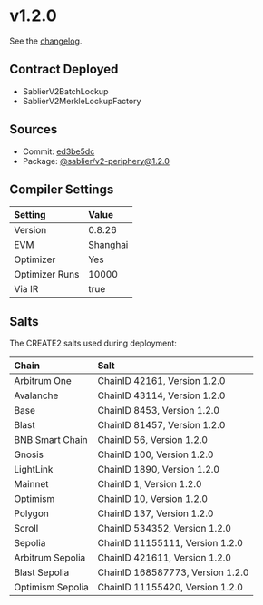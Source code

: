 # v1.2.0

See the [changelog](https://github.com/sablier-labs/v2-periphery/blob/main/CHANGELOG.md).

## Contract Deployed

- SablierV2BatchLockup
- SablierV2MerkleLockupFactory

## Sources

- Commit: [ed3be5dc](https://github.com/sablier-labs/v2-periphery/commit/ed3be5dc823dd81219f8060a6e6b32ead6c8de84)
- Package: [@sablier/v2-periphery@1.2.0](https://www.npmjs.com/package/@sablier/v2-periphery/v/1.2.0)

## Compiler Settings

| Setting        | Value    |
| :------------- | :------- |
| Version        | 0.8.26   |
| EVM            | Shanghai |
| Optimizer      | Yes      |
| Optimizer Runs | 10000    |
| Via IR         | true     |

## Salts

The CREATE2 salts used during deployment:

| Chain            | Salt                             |
| :--------------- | :------------------------------- |
| Arbitrum One     | ChainID 42161, Version 1.2.0     |
| Avalanche        | ChainID 43114, Version 1.2.0     |
| Base             | ChainID 8453, Version 1.2.0      |
| Blast            | ChainID 81457, Version 1.2.0     |
| BNB Smart Chain  | ChainID 56, Version 1.2.0        |
| Gnosis           | ChainID 100, Version 1.2.0       |
| LightLink        | ChainID 1890, Version 1.2.0      |
| Mainnet          | ChainID 1, Version 1.2.0         |
| Optimism         | ChainID 10, Version 1.2.0        |
| Polygon          | ChainID 137, Version 1.2.0       |
| Scroll           | ChainID 534352, Version 1.2.0    |
| Sepolia          | ChainID 11155111, Version 1.2.0  |
| Arbitrum Sepolia | ChainID 421611, Version 1.2.0    |
| Blast Sepolia    | ChainID 168587773, Version 1.2.0 |
| Optimism Sepolia | ChainID 11155420, Version 1.2.0  |
